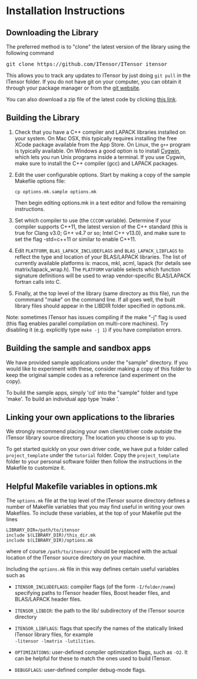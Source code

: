 # Installation Instructions

## Downloading the Library

The preferred method is to "clone" the latest version of the library using the following command
<div class="commandline"><pre>
git clone https://github.com/ITensor/ITensor itensor
</pre></div>

This allows you to track any updates to ITensor by just doing `git pull` in the ITensor folder.
If you do not have git on your computer, you can obtain it through your package manager or from the
<a href="http://git-scm.com/" target="blank_">git website</a>.

You can also download a zip file of the latest code by clicking <a href="https://github.com/ITensor/ITensor/zipball/master">this link</a>.

## Building the Library

1. Check that you have a C++ compiler and LAPACK libraries installed on your system.
   On Mac OSX, this typically requires installing the free XCode package available 
   from the App Store. On Linux, the `g++` program is typically available. On Windows
   a good option is to install <a href="https://www.cygwin.com" target="blank_">Cygwin</a>,
   which lets you run Unix programs inside a terminal. If you use Cygwin, make sure to install
   the C++ compiler (gcc) and LAPACK packages.

2. Edit the user configurable options. Start by making a copy 
   of the sample Makefile options file: 

   `cp options.mk.sample options.mk`

   Then begin editing options.mk in a text editor
   and follow the remaining instructions.

3. Set which compiler to use (the `CCCOM` variable). 
   Determine if your compiler supports C++11, the latest version of the
   C++ standard (this is true for Clang v3.0; G++ v4.7 or so; Intel C++ v13.0),
   and make sure to set the flag -std=c++11 or similar to enable C++11.
   
5. Edit `PLATFORM`, `BLAS_LAPACK_INCLUDEFLAGS` and `BLAS_LAPACK_LIBFLAGS` to reflect the
   type and location of your BLAS/LAPACK libraries. The list of currently
   available platforms is: macos, mkl, acml, lapack
   (for details see matrix/lapack_wrap.h). The `PLATFORM` variable 
   selects which function signature definitions will be used to wrap 
   vendor-specific BLAS/LAPACK fortran calls into C.

6. Finally, at the top level of the library (same directory as this file),
   run the commmand "make" on the command line.
   If all goes well, the built library files should appear in the LIBDIR
   folder specified in options.mk.

Note: sometimes ITensor has issues compiling if the make "-j" flag is used 
(this flag enables parallel compilation on multi-core machines). Try 
disabling it (e.g. explicitly type `make -j 1`) if you have compilation 
errors.


## Building the sample and sandbox apps

We have provided sample applications under the "sample" directory. If you 
would like to experiment with these, consider making a copy of this folder 
to keep the original sample codes as a reference (and experiment on the copy).

To build the sample apps, simply 'cd' into the "sample" folder and type 'make'.
To build an individual app type 'make <appname>'.


## Linking your own applications to the libraries

We strongly recommend placing your own client/driver code *outside* the 
ITensor library source directory. The location you choose is up to you. 

To get started quickly on your own driver code, we have put a folder
called `project_template` under the `tutorial` folder. Copy the `project_template`
folder to your personal software folder then follow the instructions in the
Makefile to customize it.


## Helpful Makefile variables in options.mk

The `options.mk` file at the top level of the ITensor source directory 
defines a number of Makefile variables that you may find useful in writing 
your own Makefiles. To include these variables, at the top of your Makefile 
put the lines

    LIBRARY_DIR=/path/to/itensor
    include $(LIBRARY_DIR)/this_dir.mk
    include $(LIBRARY_DIR)/options.mk

where of course `/path/to/itensor/` should be replaced with the actual 
location of the ITensor source directory on your machine. 

Including the `options.mk` file in this way defines certain useful 
variables such as 

* `ITENSOR_INCLUDEFLAGS`: compiler flags (of the form `-I/folder/name`) specifying paths to
  ITensor header files, Boost header files, and BLAS/LAPACK header files.

* `ITENSOR_LIBDIR`: the path to the lib/ subdirectory of the ITensor source directory

* `ITENSOR_LIBFLAGS`: flags that specify the names of the statically linked ITensor 
  library files, for example <br/> `-litensor -lmatrix -lutilities`.

* `OPTIMIZATIONS`: user-defined compiler optimization flags, such as `-O2`. It can be helpful for these to 
  match the ones used to build ITensor.

* `DEBUGFLAGS`: user-defined compiler debug-mode flags.
